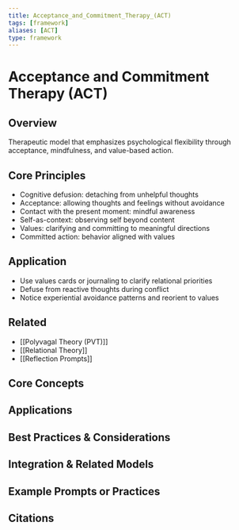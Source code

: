 ```yaml
---
title: Acceptance_and_Commitment_Therapy_(ACT)
tags: [framework]
aliases: [ACT]
type: framework
---
```


<!-- @format -->

# Acceptance and Commitment Therapy (ACT)

## Overview

Therapeutic model that emphasizes psychological flexibility through acceptance, mindfulness, and value-based action.

## Core Principles

- Cognitive defusion: detaching from unhelpful thoughts
- Acceptance: allowing thoughts and feelings without avoidance
- Contact with the present moment: mindful awareness
- Self-as-context: observing self beyond content
- Values: clarifying and committing to meaningful directions
- Committed action: behavior aligned with values

## Application

- Use values cards or journaling to clarify relational priorities
- Defuse from reactive thoughts during conflict
- Notice experiential avoidance patterns and reorient to values

## Related

- [[Polyvagal Theory (PVT)]]
- [[Relational Theory]]
- [[Reflection Prompts]]

## Core Concepts

## Applications

## Best Practices & Considerations

## Integration & Related Models

## Example Prompts or Practices

## Citations
